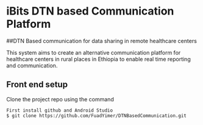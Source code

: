 # iBits DTN based Communication Platform 

##DTN Based communication for data sharing in remote healthcare centers

This system aims to create an alternative communication platform for healthcare centers in rural places in Ethiopia to enable real time reporting and communication.

## Front end setup 

Clone the project repo using the command

```
First install github and Android Studio
$ git clone https://github.com/FuadYimer/DTNBasedCommunication.git
```
